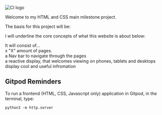 ![CI logo](https://codeinstitute.s3.amazonaws.com/fullstack/ci_logo_small.png)

Welcome to my HTML and CSS main milestone project.

The basis for this project will be: 

I will underline the core concepts of what this website is about below:


It will consist of...
<br>    x "X" amount of pages.
<br>    a Nav bar to navigate through the pages
<br>    a reactive display, that welcomes viewing on phones, tablets and desktops
<br>    display cool and useful infromation










## Gitpod Reminders

To run a frontend (HTML, CSS, Javascript only) application in Gitpod, in the terminal, type:

`python3 -m http.server`

